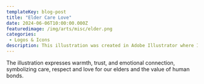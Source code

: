 ```yaml
---
templateKey: blog-post
title: "Elder Care Love"
date: 2024-06-06T10:00:00.000Z
featuredimage: /img/arts/misc/elder.png
categories:
 - Logos & Icons 
description: This illustration was created in Adobe Illustrator where I using clean vector lines and flat color fills, with subtle layering to maintain scalability and clarity across various formats. It has been used in the design of a mobile app for elder care.
---
```

The illustration expresses warmth, trust, and emotional connection, symbolizing care, respect and love for our elders and the value of human bonds.
